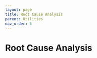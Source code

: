 ```yaml
---
layout: page
title: Root Cause Analysis
parent: Utilities
nav_order: 5
---
```


# Root Cause Analysis